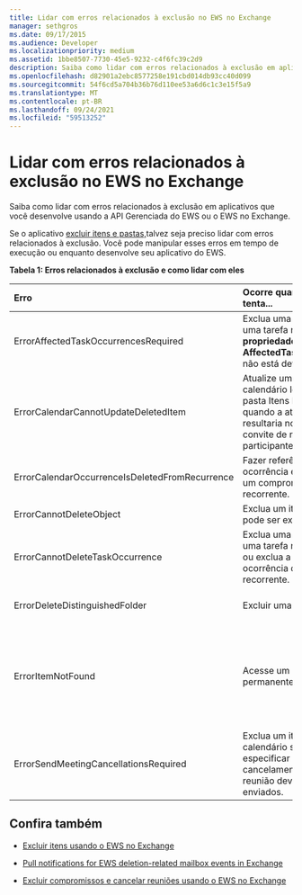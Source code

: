 ```yaml
---
title: Lidar com erros relacionados à exclusão no EWS no Exchange
manager: sethgros
ms.date: 09/17/2015
ms.audience: Developer
ms.localizationpriority: medium
ms.assetid: 1bbe8507-7730-45e5-9232-c4f6fc39c2d9
description: Saiba como lidar com erros relacionados à exclusão em aplicativos que você desenvolve usando a API Gerenciada do EWS ou o EWS no Exchange.
ms.openlocfilehash: d82901a2ebc8577258e191cbd014db93cc40d099
ms.sourcegitcommit: 54f6cd5a704b36b76d110ee53a6d6c1c3e15f5a9
ms.translationtype: MT
ms.contentlocale: pt-BR
ms.lasthandoff: 09/24/2021
ms.locfileid: "59513252"
---
```

# <a name="handling-deletion-related-errors-in-ews-in-exchange"></a>Lidar com erros relacionados à exclusão no EWS no Exchange

Saiba como lidar com erros relacionados à exclusão em aplicativos que você desenvolve usando a API Gerenciada do EWS ou o EWS no Exchange.
  
Se o aplicativo [excluir itens e pastas,](deleting-items-by-using-ews-in-exchange.md)talvez seja preciso lidar com erros relacionados à exclusão. Você pode manipular esses erros em tempo de execução ou enquanto desenvolve seu aplicativo do EWS.
  
**Tabela 1: Erros relacionados à exclusão e como lidar com eles**

|**Erro**|**Ocorre quando você tenta...**|**Manipulá-lo pelo …**|
|:-----|:-----|:-----|
|ErrorAffectedTaskOccurrencesRequired  <br/> |Exclua uma instância de uma tarefa recorrente e a **propriedade AffectedTaskOccurrence** não está definida.  <br/> |Definindo **a propriedade AffectedTaskOccurrence** e tentando novamente a exclusão.  <br/> |
|ErrorCalendarCannotUpdateDeletedItem  <br/> |Atualize um item de calendário localizado na pasta Itens Excluídos quando a atualização resultaria no envio de um convite de reunião aos participantes.  <br/> |Cancelando a atualização ou movendo o item de calendário de volta para a pasta de calendário padrão e atualizando o item de calendário.  <br/> |
|ErrorCalendarOccurrenceIsDeletedFromRecurrence  <br/> |Fazer referência a uma ocorrência excluída de um compromisso recorrente.  <br/> |Removendo uma referência a uma ocorrência excluída.  <br/> |
|ErrorCannotDeleteObject  <br/> |Exclua um item que não pode ser excluído.  <br/> |A quitação tenta excluir o item.  <br/> |
|ErrorCannotDeleteTaskOccurrence  <br/> |Exclua uma ocorrência de uma tarefa não recorrente ou exclua a última ocorrência de uma tarefa recorrente.  <br/> |Excluir uma tarefa não recorrente ou encerrar tentativas de excluir a última ocorrência de uma tarefa recorrente.  <br/> |
|ErrorDeleteDistinguishedFolder  <br/> |Excluir uma pasta distinta.  <br/> |Indicando que as pastas padrão não podem ser excluídas.  <br/> |
|ErrorItemNotFound  <br/> |Acesse um item excluído permanentemente.  <br/> |Removendo referências a um item quando ele é excluído do armazenamento. Se um item for recuperado, certifique-se de que você reinstale as referências necessárias ao cliente.  <br/> |
|ErrorSendMeetingCancellationsRequired  <br/> |Exclua um item de calendário sem especificar se os cancelamentos de reunião devem ser enviados.  <br/> |Especificando que os cancelamentos de reunião devem ou não ser enviados.  <br/> |
   
## <a name="see-also"></a>Confira também


- [Excluir itens usando o EWS no Exchange](deleting-items-by-using-ews-in-exchange.md)
    
- [Pull notifications for EWS deletion-related mailbox events in Exchange](pull-notifications-for-ews-deletion-related-mailbox-events-in-exchange.md)
    
- [Excluir compromissos e cancelar reuniões usando o EWS no Exchange](how-to-delete-appointments-and-cancel-meetings-by-using-ews-in-exchange.md)
    

